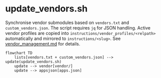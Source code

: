 # update_vendors.sh

Synchronise vendor submodules based on `vendors.txt` and `custom_vendors.json`. The script requires `jq` for JSON handling. Active vendor profiles are copied into `instructions/vendor_profiles/<relpath>` automatically and mirrored to `instructions/<slug>`. See [vendor_management.md](vendor_management.md) for details.

```mermaid
flowchart TD
    lists[vendors.txt + custom_vendors.json] --> update(update_vendors.sh)
    update --> vendor[vendor/]
    update --> appsjson[apps.json]
```
